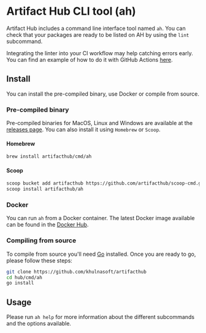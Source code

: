 # Artifact Hub CLI tool (ah)

Artifact Hub includes a command line interface tool named `ah`. You can check that your packages are ready to be listed on AH by using the `lint` subcommand.

Integrating the linter into your CI workflow may help catching errors early. You can find an example of how to do it with GitHub Actions [here](https://github.com/khulnasoft/artifacthub/blob/ac49ca921ac7c7711b03d0701f52c33acaaaa6f9/.github/workflows/ci.yml#L28-L37).

## Install

You can install the pre-compiled binary, use Docker or compile from source.

### Pre-compiled binary

Pre-compiled binaries for MacOS, Linux and Windows are available at the [releases page](https://github.com/khulnasoft/artifacthub/releases). You can also install it using `Homebrew` or `Scoop`.

#### Homebrew

```sh
brew install artifacthub/cmd/ah
```

#### Scoop

```sh
scoop bucket add artifacthub https://github.com/artifacthub/scoop-cmd.git
scoop install artifacthub/ah
```

### Docker

You can run `ah` from a Docker container. The latest Docker image available can be found in the [Docker Hub](https://hub.docker.com/r/artifacthub/ah/tags).

### Compiling from source

To compile from source you'll need [Go](https://golang.org/dl/) installed. Once you are ready to go, please follow these steps:

```sh
git clone https://github.com/khulnasoft/artifacthub
cd hub/cmd/ah
go install
```

## Usage

Please run `ah help` for more information about the different subcommands and the options available.
